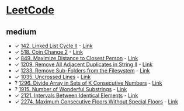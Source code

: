 # [LeetCode](https://leetcode.com/)
## medium
- &check; [142. Linked List Cycle II](./src/leetCode/0142.js) - [Link](https://leetcode.com/problems/linked-list-cycle-ii/)
- &check; [518. Coin Change 2](./src/leetCode/0518.js) - [Link](https://leetcode.com/problems/coin-change-2/)
- &check; [849. Maximize Distance to Closest Person](./src/leetCode/0849.js) - [Link](https://leetcode.com/problems/maximize-distance-to-closest-person/)
- &check; [1209. Remove All Adjacent Duplicates in String II](./src/leetCode/1209.js) - [Link](https://leetcode.com/problems/remove-all-adjacent-duplicates-in-string-ii/)
- &check; [1233. Remove Sub-Folders from the Filesystem](./src/leetCode/1233.js) - [Link](https://leetcode.com/problems/remove-sub-folders-from-the-filesystem/)
- &check; [1035. Uncrossed Lines](./src/leetCode/1035.js) - [Link](https://leetcode.com/problems/uncrossed-lines/)
- &quest; [1296. Divide Array in Sets of K Consecutive Numbers](./src/leetCode/1296.js) - [Link](https://leetcode.com/problems/divide-array-in-sets-of-k-consecutive-numbers/)
- &quest; [1915. Number of Wonderful Substrings](./src/leetCode/1915.js) - [Link](https://leetcode.com/problems/number-of-wonderful-substrings/)
- &check; [2121. Intervals Between Identical Elements](./src/leetCode/2121.js) - [Link](https://leetcode.com/problems/intervals-between-identical-elements/)
- &check; [2274. Maximum Consecutive Floors Without Special Floors](./src/leetCode/2274.js) - [Link](https://leetcode.com/problems/maximum-consecutive-floors-without-special-floors/)
